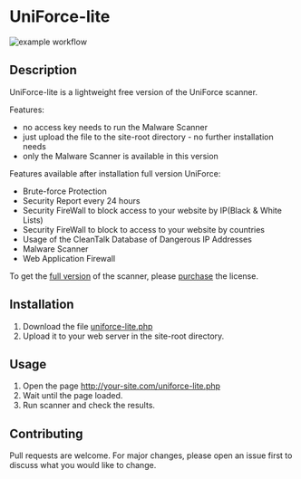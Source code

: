 # UniForce-lite

![example workflow](https://github.com/CleanTalk/uniforce-lite/actions/workflows/tests.yml/badge.svg)

## Description

UniForce-lite is a lightweight free version of the UniForce scanner.

Features:
- no access key needs to run the Malware Scanner
- just upload the file to the site-root directory - no further installation needs
- only the Malware Scanner is available in this version

Features available after installation full version UniForce:
- Brute-force Protection
- Security Report every 24 hours
- Security FireWall to block access to your website by IP(Black & White Lists)
- Security FireWall to block to access to your website by countries
- Usage of the CleanTalk Database of Dangerous IP Addresses
- Malware Scanner
- Web Application Firewall

To get the [full version](https://cleantalk.org/help/install-uniforce-security) of the scanner, please [purchase](https://p.cleantalk.org/?featured=&product_id=4) the license.  

## Installation

1. Download the file [uniforce-lite.php](https://github.com/CleanTalk/uniforce-lite/blob/dev/uniforce-lite.php) 
2. Upload it to your web server in the site-root directory.

## Usage

1. Open the page http://your-site.com/uniforce-lite.php
2. Wait until the page loaded.
3. Run scanner and check the results.

## Contributing

Pull requests are welcome. For major changes, please open an issue first to discuss what you would like to change.


